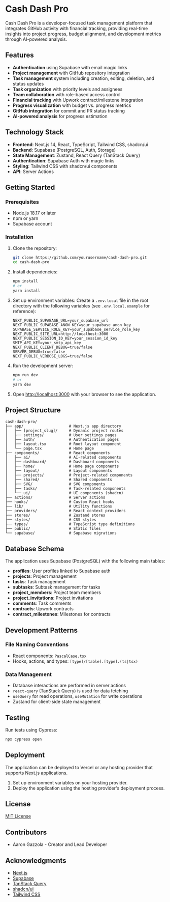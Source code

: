 # Cash Dash Pro

Cash Dash Pro is a developer-focused task management platform that integrates GitHub activity with financial tracking, providing real-time insights into project progress, budget alignment, and development metrics through AI-powered analysis.

## Features

- **Authentication** using Supabase with email magic links
- **Project management** with GitHub repository integration
- **Task management** system including creation, editing, deletion, and status updates
- **Task organization** with priority levels and assignees
- **Team collaboration** with role-based access control
- **Financial tracking** with Upwork contract/milestone integration
- **Progress visualization** with budget vs. progress metrics
- **GitHub integration** for commit and PR status tracking
- **AI-powered analysis** for progress estimation

## Technology Stack

- **Frontend**: Next.js 14, React, TypeScript, Tailwind CSS, shadcn/ui
- **Backend**: Supabase (PostgreSQL, Auth, Storage)
- **State Management**: Zustand, React Query (TanStack Query)
- **Authentication**: Supabase Auth with magic links
- **Styling**: Tailwind CSS with shadcn/ui components
- **API**: Server Actions

## Getting Started

### Prerequisites

- Node.js 18.17 or later
- npm or yarn
- Supabase account

### Installation

1. Clone the repository:

   ```bash
   git clone https://github.com/yourusername/cash-dash-pro.git
   cd cash-dash-pro
   ```

2. Install dependencies:

   ```bash
   npm install
   # or
   yarn install
   ```

3. Set up environment variables:
   Create a `.env.local` file in the root directory with the following variables (see `.env.local.example` for reference):

   ```
   NEXT_PUBLIC_SUPABASE_URL=your_supabase_url
   NEXT_PUBLIC_SUPABASE_ANON_KEY=your_supabase_anon_key
   SUPABASE_SERVICE_ROLE_KEY=your_supabase_service_role_key
   NEXT_PUBLIC_SITE_URL=http://localhost:3000
   NEXT_PUBLIC_SESSION_ID_KEY=your_session_id_key
   SMTP_API_KEY=your_smtp_api_key
   NEXT_PUBLIC_CLIENT_DEBUG=true/false
   SERVER_DEBUG=true/false
   NEXT_PUBLIC_VERBOSE_LOGS=true/false
   ```

4. Run the development server:

   ```bash
   npm run dev
   # or
   yarn dev
   ```

5. Open [http://localhost:3000](http://localhost:3000) with your browser to see the application.

## Project Structure

```
cash-dash-pro/
├── app/                    # Next.js app directory
│   ├── [project_slug]/     # Dynamic project routes
│   ├── settings/           # User settings pages
│   ├── auth/               # Authentication pages
│   ├── layout.tsx          # Root layout component
│   └── page.tsx            # Home page
├── components/             # React components
│   ├── ai/                 # AI-related components
│   ├── dashboard/          # Dashboard components
│   ├── home/               # Home page components
│   ├── layout/             # Layout components
│   ├── projects/           # Project-related components
│   ├── shared/             # Shared components
│   ├── SVG/                # SVG components
│   ├── tasks/              # Task-related components
│   └── ui/                 # UI components (shadcn)
├── actions/                # Server actions
├── hooks/                  # Custom React hooks
├── lib/                    # Utility functions
├── providers/              # React context providers
├── stores/                 # Zustand stores
├── styles/                 # CSS styles
├── types/                  # TypeScript type definitions
├── public/                 # Static files
└── supabase/               # Supabase migrations
```

## Database Schema

The application uses Supabase (PostgreSQL) with the following main tables:

- **profiles**: User profiles linked to Supabase auth
- **projects**: Project management
- **tasks**: Task management
- **subtasks**: Subtask management for tasks
- **project_members**: Project team members
- **project_invitations**: Project invitations
- **comments**: Task comments
- **contracts**: Upwork contracts
- **contract_milestones**: Milestones for contracts

## Development Patterns

### File Naming Conventions

- React components: `PascalCase.tsx`
- Hooks, actions, and types: `[type]/[table].[type].(ts|tsx)`

### Data Management

- Database interactions are performed in server actions
- `react-query` (TanStack Query) is used for data fetching
- `useQuery` for read operations, `useMutation` for write operations
- Zustand for client-side state management

## Testing

Run tests using Cypress:

```bash
npx cypress open
```

## Deployment

The application can be deployed to Vercel or any hosting provider that supports Next.js applications.

1. Set up environment variables on your hosting provider.
2. Deploy the application using the hosting provider's deployment process.

## License

[MIT License](LICENSE)

## Contributors

- Aaron Gazzola - Creator and Lead Developer

## Acknowledgments

- [Next.js](https://nextjs.org/)
- [Supabase](https://supabase.io/)
- [TanStack Query](https://tanstack.com/query)
- [shadcn/ui](https://ui.shadcn.com/)
- [Tailwind CSS](https://tailwindcss.com/)
